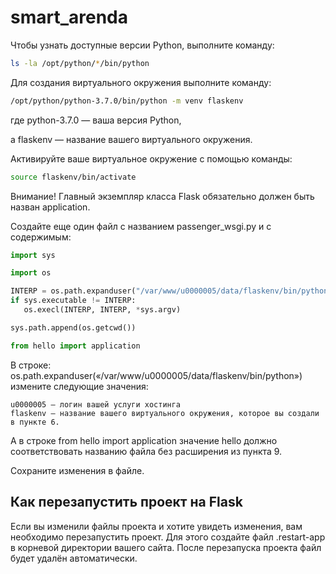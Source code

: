 # smart_arenda
Чтобы узнать доступные версии Python, выполните команду:
```sh
ls -la /opt/python/*/bin/python
```
Для создания виртуального окружения выполните команду:
```sh
/opt/python/python-3.7.0/bin/python -m venv flaskenv
```
где python-3.7.0 — ваша версия Python,

а flaskenv — название вашего виртуального окружения.

Активируйте ваше виртуальное окружение с помощью команды:
```sh
source flaskenv/bin/activate
```

Внимание! Главный экземпляр класса Flask обязательно должен быть назван application.

Создайте еще один файл с названием passenger_wsgi.py и с содержимым:

```python
import sys

import os

INTERP = os.path.expanduser("/var/www/u0000005/data/flaskenv/bin/python")
if sys.executable != INTERP:
   os.execl(INTERP, INTERP, *sys.argv)

sys.path.append(os.getcwd())

from hello import application
```

В строке: os.path.expanduser(«/var/www/u0000005/data/flaskenv/bin/python») измените следующие значения:

    u0000005 — логин вашей услуги хостинга
    flaskenv — название вашего виртуального окружения, которое вы создали в пункте 6.

А в строке from hello import application значение hello должно соответствовать названию файла без расширения из пункта 9.

Сохраните изменения в файле.

## Как перезапустить проект на Flask

Если вы изменили файлы проекта и хотите увидеть изменения, вам необходимо перезапустить проект. Для этого создайте файл .restart-app в корневой директории вашего сайта. После перезапуска проекта файл будет удалён автоматически.